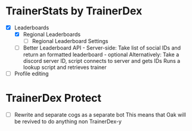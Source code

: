  # TrainerStats by TrainerDex
 - [x] Leaderboards
    - [x] Regional Leaderboards
      - [ ] Regional Leaderboard Settings
    - [ ] Better Leaderboard API - Server-side: Take list of social IDs and return an formatted leaderboard - optional
                                   Alternatively: Take a discord server ID, script connects to server and gets IDs
                                   Runs a lookup script and retrieves trainer
 - [ ] Profile editing
 
 # TrainerDex Protect
 - [ ] Rewrite and separate cogs as a separate bot
	   This means that Oak will be revived to do anything non TrainerDex-y
 